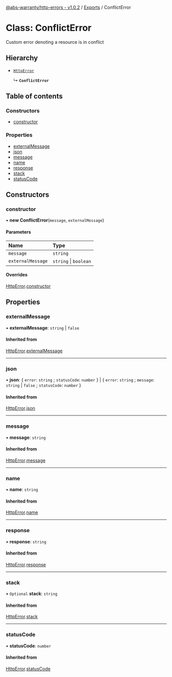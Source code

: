 [@abs-warranty/http-errors - v1.0.2](../README.md) / [Exports](../modules.md) / ConflictError

# Class: ConflictError

Custom error denoting a resource is in conflict

## Hierarchy

- [`HttpError`](HttpError.md)

  ↳ **`ConflictError`**

## Table of contents

### Constructors

- [constructor](ConflictError.md#constructor)

### Properties

- [externalMessage](ConflictError.md#externalmessage)
- [json](ConflictError.md#json)
- [message](ConflictError.md#message)
- [name](ConflictError.md#name)
- [response](ConflictError.md#response)
- [stack](ConflictError.md#stack)
- [statusCode](ConflictError.md#statuscode)

## Constructors

### constructor

• **new ConflictError**(`message`, `externalMessage`)

#### Parameters

| Name | Type |
| :------ | :------ |
| `message` | `string` |
| `externalMessage` | `string` \| `boolean` |

#### Overrides

[HttpError](HttpError.md).[constructor](HttpError.md#constructor)

## Properties

### externalMessage

• **externalMessage**: `string` \| ``false``

#### Inherited from

[HttpError](HttpError.md).[externalMessage](HttpError.md#externalmessage)

___

### json

• **json**: { `error`: `string` ; `statusCode`: `number`  } \| { `error`: `string` ; `message`: `string` \| ``false`` ; `statusCode`: `number`  }

#### Inherited from

[HttpError](HttpError.md).[json](HttpError.md#json)

___

### message

• **message**: `string`

#### Inherited from

[HttpError](HttpError.md).[message](HttpError.md#message)

___

### name

• **name**: `string`

#### Inherited from

[HttpError](HttpError.md).[name](HttpError.md#name)

___

### response

• **response**: `string`

#### Inherited from

[HttpError](HttpError.md).[response](HttpError.md#response)

___

### stack

• `Optional` **stack**: `string`

#### Inherited from

[HttpError](HttpError.md).[stack](HttpError.md#stack)

___

### statusCode

• **statusCode**: `number`

#### Inherited from

[HttpError](HttpError.md).[statusCode](HttpError.md#statuscode)
